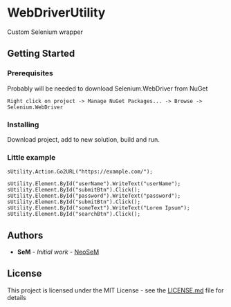 # WebDriverUtility
Custom Selenium wrapper

## Getting Started

### Prerequisites

Probably will be needed to download Selenium.WebDriver from NuGet

```
Right click on project -> Manage NuGet Packages... -> Browse -> Selenium.WebDriver
```

### Installing

Download project, add to new solution, build and run.

### Little example

```SUtility sUtility = new SUtility(Browser.Chrome, hideConsole: true);
sUtility.Action.Go2URL("https://example.com/");

sUtility.Element.ById("userName").WriteText("userName");
sUtility.Element.ById("submitBtn").Click();
sUtility.Element.ById("password").WriteText("password");
sUtility.Element.ById("submitBtn").Click();
sUtility.Element.ById("someText").WriteText("Lorem Ipsum");
sUtility.Element.ById("searchBtn").Click();
```

## Authors

* **SeM** - *Initial work* - [NeoSeM](https://github.com/NeoSeM)

## License

This project is licensed under the MIT License - see the [LICENSE.md](LICENSE.md) file for details
